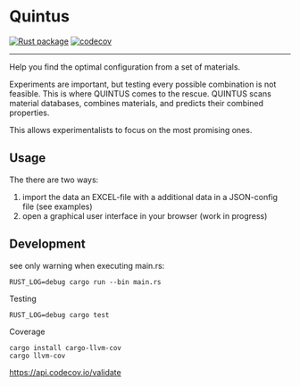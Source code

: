 # Quintus

[![Rust package](https://github.com/willi-z/quintus/actions/workflows/test.yml/badge.svg)](https://github.com/willi-z/quintus/actions/workflows/test.yaml)
[![codecov](https://codecov.io/gh/willi-z/quintus/branch/master/graph/badge.svg?token=TM9VDQMA4L)](https://codecov.io/gh/willi-z/quintus)

---

Help you find the optimal configuration from a set of materials.

Experiments are important, but testing every possible combination is not feasible. This is where QUINTUS comes to the rescue. QUINTUS scans material databases, combines materials, and predicts their combined properties.

This allows experimentalists to focus on the most promising ones.


## Usage

The there are two ways:
1. import the data an EXCEL-file with a additional data in a JSON-config file (see examples)
2. open a graphical user interface in your browser (work in progress)


## Development

see only warning when executing main.rs:
```
RUST_LOG=debug cargo run --bin main.rs
```

Testing
```
RUST_LOG=debug cargo test
```

Coverage
```
cargo install cargo-llvm-cov
cargo llvm-cov
```
https://api.codecov.io/validate
